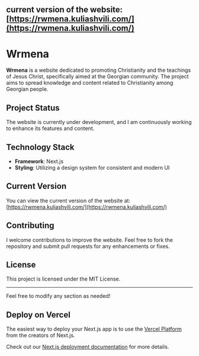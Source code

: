 current version of the website: [https://rwmena.kuliashvili.com/](https://rwmena.kuliashvili.com/)
---
# Wrmena

**Wrmena** is a website dedicated to promoting Christianity and the teachings of Jesus Christ, specifically aimed at the Georgian community. The project aims to spread knowledge and content related to Christianity among Georgian people.

## Project Status

The website is currently under development, and I am continuously working to enhance its features and content. 

## Technology Stack

- **Framework**: Next.js
- **Styling**: Utilizing a design system for consistent and modern UI

## Current Version

You can view the current version of the website at: [https://rwmena.kuliashvili.com/](https://rwmena.kuliashvili.com/)

## Contributing

I welcome contributions to improve the website. Feel free to fork the repository and submit pull requests for any enhancements or fixes.

## License

This project is licensed under the MIT License. 

---

Feel free to modify any section as needed!

## Deploy on Vercel

The easiest way to deploy your Next.js app is to use the [Vercel Platform](https://vercel.com/new?utm_medium=default-template&filter=next.js&utm_source=create-next-app&utm_campaign=create-next-app-readme) from the creators of Next.js.

Check out our [Next.js deployment documentation](https://nextjs.org/docs/deployment) for more details.
